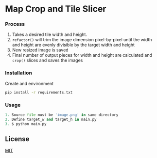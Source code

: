 # Map Crop and Tile Slicer

### Process
1. Takes a desired tile width and height.
2. `refactor()` will trim the image dimension pixel-by-pixel until the width and height are evenly divisible by the target width and height
3. New resized image is saved
4. Final number of output pieces for width and height are calculated and `crop()` slices and saves the images

### Installation

Create and environment

```bash
pip install -r requirements.txt
```

### Usage

```python
1. Source file must be 'image.png' in same directory
2. Define target_w and target_h in main.py
3. $ python main.py
```

## License
[MIT](https://choosealicense.com/licenses/mit/)